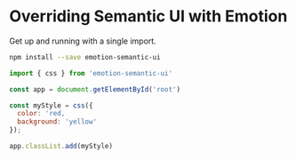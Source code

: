 # Overriding Semantic UI with Emotion

Get up and running with a single import.

```bash
npm install --save emotion-semantic-ui
```

```javascript
import { css } from 'emotion-semantic-ui'

const app = document.getElementById('root')

const myStyle = css({
  color: 'red,
  background: 'yellow'
});

app.classList.add(myStyle)
```
